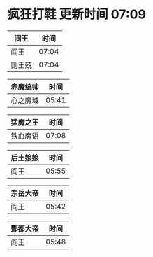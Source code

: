 # 疯狂打鞋 更新时间 07:09

| 间王   | 时间    |
|--------|-------|
| 阎王 | 07:04 |
| 则王兢 | 07:04 |

| 赤魔统帅   | 时间    |
|--------|-------|
| 心之魔域 | 05:41 |

| 猛魔之王   | 时间    |
|--------|-------|
| 铁血魔语 | 07:08 |

| 后土娘娘   | 时间    |
|--------|-------|
| 阎王 | 05:55 |

| 东岳大帝   | 时间    |
|--------|-------|
| 阎王 | 05:42 |

| 酆都大帝   | 时间    |
|--------|-------|
| 阎王 | 05:48 |